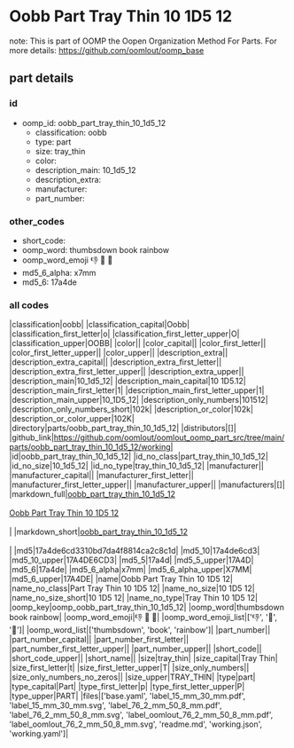 # Oobb Part Tray Thin 10 1D5 12  

note: This is part of OOMP the Oopen Organization Method For Parts. For more details: https://github.com/oomlout/oomp_base

##  part details





### id
* oomp_id: oobb_part_tray_thin_10_1d5_12
  * classification: oobb
  * type: part
  * size: tray_thin
  * color: 
  * description_main: 10_1d5_12
  * description_extra: 
  * manufacturer: 
  * part_number: 

### other_codes
* short_code: 
* oomp_word: thumbsdown book rainbow
* oomp_word_emoji :thumbsdown: :book: :rainbow:
* md5_6_alpha: x7mm
* md5_6: 17a4de

### all codes 
|classification|oobb|
|classification_capital|Oobb|
|classification_first_letter|o|
|classification_first_letter_upper|O|
|classification_upper|OOBB|
|color||
|color_capital||
|color_first_letter||
|color_first_letter_upper||
|color_upper||
|description_extra||
|description_extra_capital||
|description_extra_first_letter||
|description_extra_first_letter_upper||
|description_extra_upper||
|description_main|10_1d5_12|
|description_main_capital|10 1D5.12|
|description_main_first_letter|1|
|description_main_first_letter_upper|1|
|description_main_upper|10_1D5_12|
|description_only_numbers|101512|
|description_only_numbers_short|102k|
|description_or_color|102k|
|description_or_color_upper|102K|
|directory|parts/oobb_part_tray_thin_10_1d5_12|
|distributors|[]|
|github_link|https://github.com/oomlout/oomlout_oomp_part_src/tree/main/parts/oobb_part_tray_thin_10_1d5_12/working|
|id|oobb_part_tray_thin_10_1d5_12|
|id_no_class|part_tray_thin_10_1d5_12|
|id_no_size|10_1d5_12|
|id_no_type|tray_thin_10_1d5_12|
|manufacturer||
|manufacturer_capital||
|manufacturer_first_letter||
|manufacturer_first_letter_upper||
|manufacturer_upper||
|manufacturers|[]|
|markdown_full|[oobb_part_tray_thin_10_1d5_12](https://github.com/oomlout/oomlout_oomp_part_src/tree/main/parts/oobb_part_tray_thin_10_1d5_12/working)<br>[](https://github.com/oomlout/oomlout_oomp_part_src/tree/main/parts/oobb_part_tray_thin_10_1d5_12/working)<br>[Oobb Part Tray Thin 10 1D5 12](https://github.com/oomlout/oomlout_oomp_part_src/tree/main/parts/oobb_part_tray_thin_10_1d5_12/working)<br><br>|
|markdown_short|[oobb_part_tray_thin_10_1d5_12](https://github.com/oomlout/oomlout_oomp_part_src/tree/main/parts/oobb_part_tray_thin_10_1d5_12/working)<br><br>|
|md5|17a4de6cd3310bd7da4f8814ca2c8c1d|
|md5_10|17a4de6cd3|
|md5_10_upper|17A4DE6CD3|
|md5_5|17a4d|
|md5_5_upper|17A4D|
|md5_6|17a4de|
|md5_6_alpha|x7mm|
|md5_6_alpha_upper|X7MM|
|md5_6_upper|17A4DE|
|name|Oobb Part Tray Thin 10 1D5 12|
|name_no_class|Part Tray Thin 10 1D5 12|
|name_no_size|10 1D5 12|
|name_no_size_short|10 1D5 12|
|name_no_type|Tray Thin 10 1D5 12|
|oomp_key|oomp_oobb_part_tray_thin_10_1d5_12|
|oomp_word|thumbsdown book rainbow|
|oomp_word_emoji|:thumbsdown: :book: :rainbow:|
|oomp_word_emoji_list|[':thumbsdown:', ':book:', ':rainbow:']|
|oomp_word_list|['thumbsdown', 'book', 'rainbow']|
|part_number||
|part_number_capital||
|part_number_first_letter||
|part_number_first_letter_upper||
|part_number_upper||
|short_code||
|short_code_upper||
|short_name||
|size|tray_thin|
|size_capital|Tray Thin|
|size_first_letter|t|
|size_first_letter_upper|T|
|size_only_numbers||
|size_only_numbers_no_zeros||
|size_upper|TRAY_THIN|
|type|part|
|type_capital|Part|
|type_first_letter|p|
|type_first_letter_upper|P|
|type_upper|PART|
|files|['base.yaml', 'label_15_mm_30_mm.pdf', 'label_15_mm_30_mm.svg', 'label_76_2_mm_50_8_mm.pdf', 'label_76_2_mm_50_8_mm.svg', 'label_oomlout_76_2_mm_50_8_mm.pdf', 'label_oomlout_76_2_mm_50_8_mm.svg', 'readme.md', 'working.json', 'working.yaml']|
